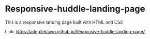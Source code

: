 # Responsive-huddle-landing-page

This is a responsive landing page built with HTML and CSS

Link: https://adegitetaiwo.github.io/Responsive-huddle-landing-page/
